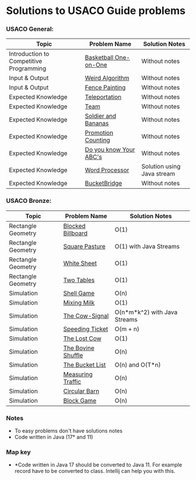 # Solutions to USACO Guide problems

### USACO General:

| Topic                                   | Problem Name                       | Solution Notes             |
|-----------------------------------------|------------------------------------|----------------------------|
| Introduction to Competitive Programming | [Basketball One-on-One][BaskOoO]   | Without notes              |
| Input & Output                          | [Weird Algorithm][WeiAlg]          | Without notes              |
| Input & Output                          | [Fence Painting][FenceP]           | Without notes              |
| Expected Knowledge                      | [Teleportation][Telep]             | Without notes              |
| Expected Knowledge                      | [Team][TeamEx]                     | Without notes              |
| Expected Knowledge                      | [Soldier and Bananas][SoldierAB]   | Without notes              |
| Expected Knowledge                      | [Promotion Counting][PromC]        | Without notes              |
| Expected Knowledge                      | [Do you know Your ABC's][DoYKYABC] | Without notes              |
| Expected Knowledge                      | [Word Processor][WordPro]          | Solution using Java stream |
| Expected Knowledge                      | [BucketBridge][BucketB]            | Without notes              |

[BaskOoO]: src/general/BasketBallOneOnOne.java

[WeiAlg]: src/general/WeirdAlgorithm.java

[FenceP]: src/general/FencePainting.java

[FenceP]: src/general/FencePainting.java

[Telep]: src/general/Teleportation.java

[TeamEx]: src/general/Team.java

[SoldierAB]: src/general/SoldierAndBananas.java

[PromC]: src/general/PromotionCounting.java

[DoYKYABC]: src/general/DoYouKnowYourABCs.java

[WordPro]: src/general/WordProcessor.java

[BucketB]: src/general/BucketBridge.java

### USACO Bronze:

| Topic              | Problem Name                           | Solution Notes                 |
|--------------------|----------------------------------------|--------------------------------|
| Rectangle Geometry | [Blocked Billboard][BlockedB]          | O(1)                           |
| Rectangle Geometry | [Square Pasture][SquarePas]            | O(1) with Java Streams         |
| Rectangle Geometry | [White Sheet][WhiteSheet]              | O(1)                           |
| Rectangle Geometry | [Two Tables][TwoTables]                | O(1)                           |
| Simulation         | [Shell Game][ShellGame]                | O(n)                           |
| Simulation         | [Mixing Milk][MixingMilk]              | O(1)                           |
| Simulation         | [The Cow-Signal][TheCowSignal]         | O(n\*m\*k^2) with Java Streams |
| Simulation         | [Speeding Ticket][SpeedingTicket]      | O(m + n)                       |
| Simulation         | [The Lost Cow][TheLostCow]             | O(1)                           |
| Simulation         | [The Bovine Shuffle][TheBovineShuffle] | O(n)                           |
| Simulation         | [The Bucket List][TheBucketList]       | O(n) and O(T*n)                |
| Simulation         | [Measuring Traffic][MeasuringTraffic]  | O(n)                           |
| Simulation         | [Circular Barn][CircularBarn]          | O(n)                           |
| Simulation         | [Block Game][BlockGame]                | O(n)                           |

[BlockedB]: src/bronze/BlockedBillboard.java

[SquarePas]: src/bronze/SquarePasture.java

[WhiteSheet]: src/bronze/WhiteSheet.java

[TwoTables]: src/bronze/TwoTables.java

[ShellGame]: src/bronze/ShellGame.java

[MixingMilk]:src/bronze/MixingMilk.java

[TheCowSignal]:src/bronze/TheCowSignal.java

[SpeedingTicket]:src/bronze/SpeedingTicket.java

[TheLostCow]:src/bronze/TheLostCow.java

[TheBovineShuffle]:src/bronze/TheBovineShuffle.java

[TheBucketList]:src/bronze/TheBucketList.java

[MeasuringTraffic]:src/bronze/MeasuringTraffic.java

[CircularBarn]:src/bronze/CircularBarn.java

[BlockGame]:src/bronze/BlockGame.java

### Notes

* To easy problems don't have solutions notes
* Code written in Java (17* and 11)

### Map key

* \*Code written in Java 17 should be converted to Java 11. For example record have to be converted to class. Intellij
  can help you with this.
